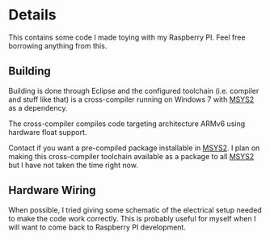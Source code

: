 # Details

This contains some code I made toying with my Raspberry PI. Feel free
borrowing anything from this.

## Building

Building is done through Eclipse and the configured toolchain (i.e. compiler
and stuff like that) is a cross-compiler running on Windows 7 with [MSYS2](http://sourceforge.net/projects/msys2/)
as a dependency.

The cross-compiler compiles code targeting architecture ARMv6 using
hardware float support.

Contact if you want a pre-compiled package installable in [MSYS2](http://sourceforge.net/projects/msys2/).
I plan on making this cross-compiler toolchain available as a package to all 
[MSYS2](http://sourceforge.net/projects/msys2/) but I have not taken the time
right now.

## Hardware Wiring

When possible, I tried giving some schematic of the electrical setup needed
to make the code work correctly. This is probably useful for myself when I 
will want to come back to Raspberry PI development.
